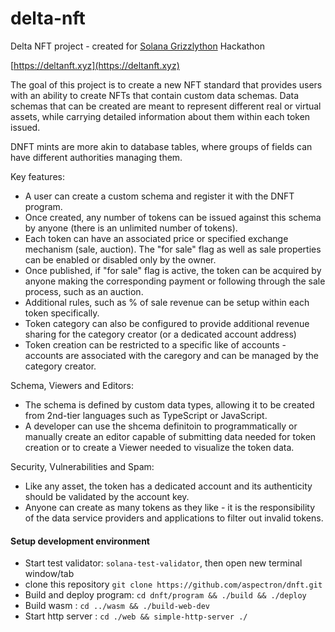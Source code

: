 # delta-nft

Delta NFT project - created for [Solana Grizzlython](https://solana.com/grizzlython) Hackathon

[https://deltanft.xyz](https://deltanft.xyz)

The goal of this project is to create a new NFT standard that provides users with an ability to create NFTs that contain custom data schemas. Data schemas that can be created are meant to represent different real or virtual assets, while carrying detailed information about them within each token issued.

DNFT mints are more akin to database tables, where groups of fields can have different authorities managing them.

Key features:

- A user can create a custom schema and register it with the DNFT program.
- Once created, any number of tokens can be issued against this schema by anyone (there is an unlimited number of tokens).
- Each token can have an associated price or specified exchange mechanism (sale, auction). The "for sale" flag as well as sale properties can be enabled or disabled only by the owner.
- Once published, if "for sale" flag is active, the token can be acquired by anyone making the corresponding payment or following through the sale process, such as an auction.
- Additional rules, such as % of sale revenue can be setup within each token specifically.
- Token category can also be configured to provide additional revenue sharing for the category creator (or a dedicated account address)
- Token creation can be restricted to a specific like of accounts - accounts are associated with the caregory and can be managed by the category creator.

Schema, Viewers and Editors:

- The schema is defined by custom data types, allowing it to be created from 2nd-tier languages such as TypeScript or JavaScript.
- A developer can use the shcema definitoin to programmatically or manually create an editor capable of submitting data needed for token creation or to create a Viewer needed to visualize the token data.

Security, Vulnerabilities and Spam:

- Like any asset, the token has a dedicated account and its authenticity should be validated by the account key.
- Anyone can create as many tokens as they like - it is the responsibility of the data service providers and applications to filter out invalid tokens.


#### Setup development environment
- Start test validator: `solana-test-validator`, then open new terminal window/tab
- clone this repository `git clone https://github.com/aspectron/dnft.git`
- Build and deploy program: `cd dnft/program && ./build && ./deploy`
- Build wasm : `cd ../wasm && ./build-web-dev`
- Start http server : `cd ./web && simple-http-server ./`
